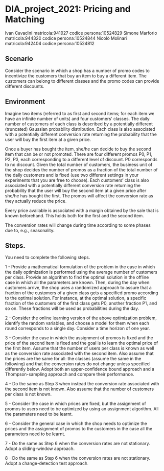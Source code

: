 # DIA_project_2021: Pricing and Matching 

Ivan Cavadini   matricola:941927 codice persona:10524829
Simone Marforio matricola:944320 codice persona:10524844
Nicolò Molinari matricola:942404 codice persona:10524812

## Scenario
Consider the scenario in which a shop has a number of promo codes to incentivize the customers that buy an item to buy a different item. The customers can belong to different classes and the promo codes can provide different discounts.

## Environment
Imagine two items (referred to as first and second items; for each item we have an infinite number of units) and four customers’ classes. The daily number of customers of each class is described by a potentially different (truncated) Gaussian probability distribution. Each class is also associated with a potentially different conversion rate returning the probability that the user will buy the first item at a given price.

Once a buyer has bought the item, she/he can decide to buy the second item that can be or not promoted. There are four different promos P0, P1, P2, P3, each corresponding to a different level of discount. P0 corresponds to no discount. Given the total number of customers, the business unit of the shop decides the number of promos as a fraction of the total number of the daily customers and is fixed (use two different settings in your experiments that you are free to choose). Each customers’ class is also associated with a potentially different conversion rate returning the probability that the user will buy the second item at a given price after she/he has bought the first. The promos will affect the conversion rate as they actually reduce the price. 

Every price available is associated with a margin obtained by the sale that is known beforehand. This holds both for the first and the second item. 

The conversion rates will change during time according to some phases due to, e.g., seasonality.

## Steps. 

You need to complete the following steps.

1 - Provide a mathematical formulation of the problem in the case in which the daily optimization is performed using the average number of customers per class. Provide an algorithm to find the optimal solution in the offline case in which all the parameters are known. Then, during the day when customers arrive, the shop uses a randomized approach to assure that a fraction of the customers of a given class gets a specified promo according to the optimal solution. For instance, at the optimal solution, a specific fraction of the customers of the first class gets P0, another fraction P1, and so on. These fractions will be used as probabilities during the day.

2 - Consider the online learning version of the above optimization problem, identify the random variables, and choose a model for them when each round corresponds to a single day. Consider a time horizon of one year.

3 - Consider the case in which the assignment of promos is fixed and the price of the second item is fixed and the goal is to learn the optimal price of the first item. Assume that the number of users per class is known as well as the conversion rate associated with the second item. Also assume that the prices are the same for all: the classes (assume the same in the following) and that the conversion rates do not change unless specified differently below. Adopt both an upper-confidence bound approach and a Thompson-sampling approach and compare their performance.

4 - Do the same as Step 3 when instead the conversion rate associated with the second item is not known. Also assume that the number of customers per class is not known.

5 - Consider the case in which prices are fixed, but the assignment of promos to users need to be optimized by using an assignment algorithm. All the parameters need to be learnt. 

6 - Consider the general case in which the shop needs to optimize the prices and the assignment of promos to the customers in the case all the parameters need to be learnt.

7 - Do the same as Step 6 when the conversion rates are not stationary. Adopt a sliding-window approach.

8 - Do the same as Step 6 when the conversion rates are not stationary. Adopt a change-detection test approach.
